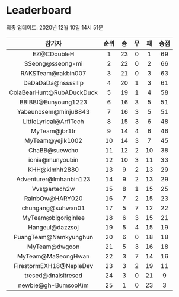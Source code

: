 # Leaderboard
최종 업데이트: 2020년 12월 10일 14시 51분




| 참가자 | 순위 | 승 | 무 | 패 | 승점 |
|:---:|:---:|:---:|:---:|:---:|:---:|
| EZ@CDoubleH | 1 | 23 | 0 | 1 | 69 |
| SSeong@sseong-mi | 2 | 22 | 0 | 2 | 66 |
| RAKSTeam@rakbin007 | 3 | 21 | 0 | 3 | 63 |
| DaDaDaDa@nsssslllp | 4 | 20 | 1 | 3 | 61 |
| ColaBearHunt@RubADuckDuck | 5 | 19 | 1 | 4 | 58 |
| BBIBBI@Eunyoung1223 | 6 | 16 | 3 | 5 | 51 |
| Yabeunosem@minju8843 | 7 | 16 | 3 | 5 | 51 |
| LittleLyrical@ArfiTech | 8 | 15 | 3 | 6 | 48 |
| MyTeam@jbr1tr | 9 | 14 | 4 | 6 | 46 |
| MyTeam@yejik1002 | 10 | 14 | 3 | 7 | 45 |
| ChaBB@suewcho | 11 | 12 | 2 | 10 | 38 |
| ionia@munyoubin | 12 | 10 | 3 | 11 | 33 |
| KHH@kimhh2880 | 13 | 9 | 2 | 13 | 29 |
| Adventurer@Imhanbin123 | 14 | 9 | 2 | 13 | 29 |
| Vvs@artech2w | 15 | 8 | 1 | 15 | 25 |
| RainbOw@HARY020 | 16 | 7 | 2 | 15 | 23 |
| chungang@suhwan01 | 17 | 5 | 7 | 12 | 22 |
| MyTeam@bigoriginlee | 18 | 6 | 3 | 15 | 21 |
| Hangeul@dazzsoj | 19 | 5 | 4 | 15 | 19 |
| PuangTeam@Namkyunghun | 20 | 6 | 0 | 18 | 18 |
| MyTeam@dwgoon | 21 | 5 | 3 | 16 | 18 |
| MyTeam@MaSeongHwan | 22 | 3 | 7 | 14 | 16 |
| FirestormEXH18@NepleDev | 23 | 3 | 2 | 19 | 11 |
| tresed@dnalsitresed | 24 | 3 | 0 | 21 | 9 |
| newbie@gh-BumsooKim | 25 | 1 | 0 | 23 | 3 |